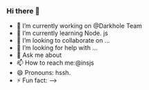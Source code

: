 ### Hi there 👋
- 🔭 I’m currently working on @Darkhole Team
- 🌱 I’m currently learning Node. js 
- 👯 I’m looking to collaborate on ...
- 🤔 I’m looking for help with ...
- 💬 Ask me about 
- 📫 How to reach me:@insjs
- 😄 Pronouns: hssh.
- ⚡ Fun fact: 
-->




